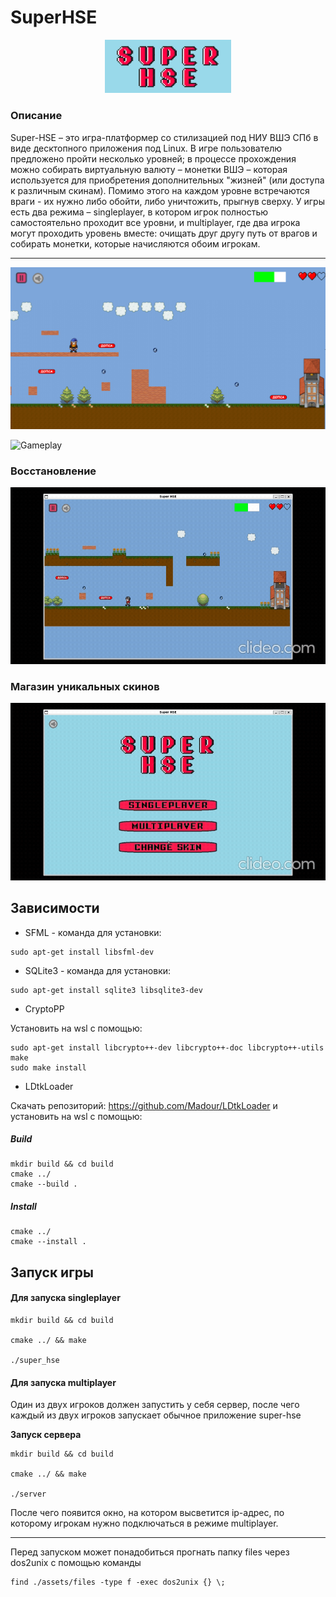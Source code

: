 # SuperHSE

<p align="center">
    <img src="assets/images/super_hse.png" alt="logo" width="40%">
</p>

### Описание


Super-HSE – это игра-платформер со стилизацией под НИУ ВШЭ СПб в виде десктопного приложения под Linux. В игре пользователю предложено пройти несколько уровней; в процессе прохождения можно собирать виртуальную валюту – монетки ВШЭ – которая используется для приобретения дополнительных "жизней" (или доступа к различным скинам). Помимо этого на каждом уровне встречаются враги - их нужно либо обойти, либо уничтожить, прыгнув сверху. У игры есть два режима – singleplayer, в котором игрок полностью самостоятельно проходит все уровни, и multiplayer, где два игрока могут проходить уровень вместе: очищать друг другу путь от врагов и собирать монетки, которые начисляются обоим игрокам.

___

![Game Preview](assets/images/preview.png)

![Gameplay](assets/images/gameplay.gif)

### Восстановление

![Respawn](assets/images/respawn.gif)

### Магазин уникальных скинов

![Shop](assets/images/shop.gif)

## Зависимости 

- SFML - команда для установки:
```
sudo apt-get install libsfml-dev
```

- SQLite3 - команда для установки:
```
sudo apt-get install sqlite3 libsqlite3-dev
```

- CryptoPP
    
Установить на wsl с помощью:
```
sudo apt-get install libcrypto++-dev libcrypto++-doc libcrypto++-utils
make
sudo make install
```

- LDtkLoader

Скачать репозиторий: https://github.com/Madour/LDtkLoader и установить на wsl с помощью:

##### Build
```
mkdir build && cd build
cmake ../
cmake --build . 
```

##### Install

```
cmake ../
cmake --install . 
 ```

## Запуск игры

#### Для запуска singleplayer
```
mkdir build && cd build

cmake ../ && make

./super_hse
```

#### Для запуска multiplayer

Один из двух игроков должен запустить у себя сервер, после чего каждый из двух игроков запускает обычное приложение super-hse

**Запуск сервера**
```
mkdir build && cd build

cmake ../ && make

./server
```
После чего появится окно, на котором высветится ip-адрес, по которому игрокам нужно подключаться в режиме multiplayer.

---

Перед запуском может понадобиться прогнать папку files через dos2unix с помощью команды 
```
find ./assets/files -type f -exec dos2unix {} \;
```
